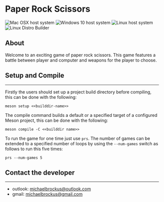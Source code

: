# Paper Rock Scissors

![Mac OSX host system](https://github.com/michaelbrockus/paper_rock_scissors/workflows/Mac%20OSX%20host%20system/badge.svg)
![Windows 10 host system](https://github.com/michaelbrockus/paper_rock_scissors/workflows/Windows%2010%20host%20system/badge.svg)
![Linux host system](https://github.com/michaelbrockus/paper_rock_scissors/workflows/Linux%20host%20system/badge.svg)
![Linux Distro Builder](https://github.com/michaelbrockus/paper_rock_scissors/workflows/Linux%20Distro%20Builder/badge.svg)

## About

Welcome to an exciting game of paper rock scissors. This game features
a battle between player and computer and weapons for the player to choose.

## Setup and Compile
------------------------------------------------

Firstly the users should set up a project build directory before
compiling, this can be done with the following:

```console
meson setup <<builddir-name>>
```

The compile command builds a default or a specified target of a
configured Meson project, this can be done with the following:

```console
meson compile -C <<builddir name>>
```

To run the game for one time just use `prs`.
The number of games can be extended to a specified number of loops
by using the `--num-games` switch as follows to run this five times:

```console
prs --num-games 5
```

## Contact the developer
------------------------------------------------

* outlook: [michaelbrockus@outlook.com](mailto:michaelbrockus@outlook.com)
* gmail: [michaelbrockus@gmail.com](mailto:michaelbrockus@gmail.com)
